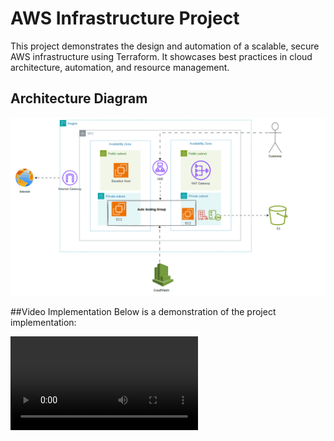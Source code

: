 # AWS Infrastructure Project
This project demonstrates the design and automation of a scalable, secure AWS infrastructure using Terraform. It showcases best practices in cloud architecture, automation, and resource management.
## Architecture Diagram



![Architecture Diagram](Docs/AWS-Project.gif)

##Video Implementation
Below is a demonstration of the project implementation:

<video controls>
  <source src="Docs/AWS-Implementation-Video.mp4" type="video/mp4">
  Your browser does not support the video tag.
</video>
